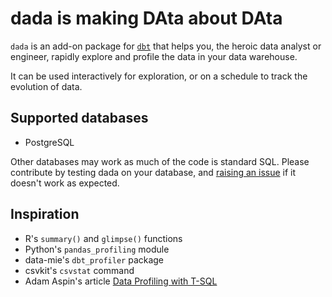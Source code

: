 # dada is making DAta about DAta
 
`dada` is an add-on package for [`dbt`](https://www.getdbt.com/) that helps
you, the heroic data analyst or engineer, rapidly explore and profile the data in 
your data warehouse.

It can be used interactively for exploration, or on a schedule to track 
the evolution of data.

## Supported databases

* PostgreSQL

Other databases may work as much of the code is standard SQL. 
Please contribute by testing dada on your database, and 
[raising an issue](https://github.com/dah33/dbt-dada/issues) 
if it doesn't work as expected.

## Inspiration

* R's `summary()` and `glimpse()` functions
* Python's `pandas_profiling` module
* data-mie's `dbt_profiler` package
* csvkit's `csvstat` command
* Adam Aspin's article [Data Profiling with T-SQL](https://www.sqlservercentral.com/articles/data-profiling-with-t-sql)
